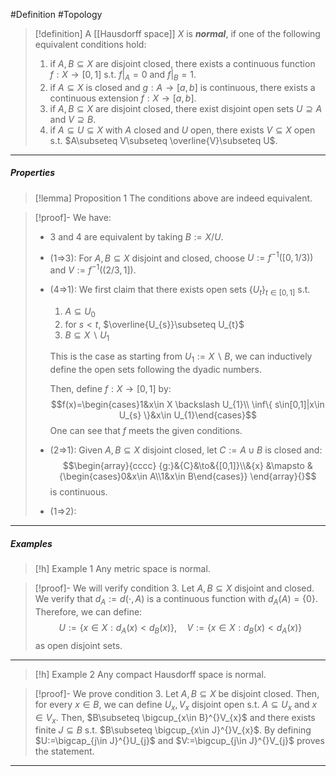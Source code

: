 #Definition #Topology 

> [!definition]
> A [[Hausdorff space]] $X$ is ***normal***, if one of the following equivalent conditions hold:
> 1. if $A,B\subseteq X$ are disjoint closed, there exists a continuous function $f:X\to[0,1]$ s.t. $f|_{A}=0$ and $f|_{B}=1$.
> 2. if $A\subseteq X$ is closed and $g:A\to[a,b]$ is continuous, there exists a continuous extension $f:X\to[a,b]$.
> 3. if $A,B\subseteq X$ are disjoint closed, there exist disjoint open sets $U\supseteq A$ and $V\supseteq B$.
> 4. if $A\subseteq U\subseteq X$ with $A$ closed and $U$ open, there exists $V\subseteq X$ open s.t. $A\subseteq V\subseteq \overline{V}\subseteq U$.
---
##### Properties
> [!lemma] Proposition 1
> The conditions above are indeed equivalent.

> [!proof]-
> We have: 
> - 3 and 4 are equivalent by taking $B:= X / U$. 
> - (1=>3): For $A,B\subseteq X$ disjoint and closed, choose $U:=f^{-1}([0,1/3))$ and $V:=f^{-1}(( 2/3,1])$.
> - (4=>1): We first claim that there exists open sets $\{ U_{t} \}_{t\in[0,1]}$ s.t. 
> 	1. $A\subseteq U_{0}$
> 	2. for $s<t$, $\overline{U_{s}}\subseteq U_{t}$
> 	3. $B\subseteq X \backslash U_{1}$
> 	
> 	This is the case as starting from $U_{1}:=X \backslash B$, we can inductively define the open sets following the dyadic numbers.
> 	
> 	Then, define $f:X\to[0,1]$ by:$$f(x)=\begin{cases}1&x\in X \backslash U_{1}\\ \inf\{ s\in[0,1]|x\in U_{s} \}&x\in U_{1}\end{cases}$$One can see that $f$ meets the given conditions.
> - (2=>1): Given $A,B\subseteq X$ disjoint closed, let $C:=A\cup B$ is closed and: $$\begin{array}{cccc} {g:}&{C}&\to&{[0,1]}\\&{x} &\mapsto & {\begin{cases}0&x\in A\\1&x\in B\end{cases}} \end{array}{}$$is continuous. 
> - (1=>2):
---
##### Examples
> [!h] Example 1
> Any metric space is normal.

> [!proof]-
> We will verify condition 3. Let $A,B\subseteq X$ disjoint and closed. We verify that $d_{A}:=d(\cdot,A)$ is a continuous function with $d_{A}(A)=\{ 0 \}$. Therefore, we can define: $$U:=\{ x\in X:d_{A}(x)<d_{B}(x) \},\quad V:=\{ x\in X:d_{B}(x)<d_{A}(x) \}$$as open disjoint sets. 
---
> [!h] Example 2
> Any compact Hausdorff space is normal.

> [!proof]-
> We prove condition 3. Let $A,B\subseteq X$ be disjoint closed. Then, for every $x\in B$, we can define $U_{x},V_{x}$ disjoint open s.t. $A\subseteq U_{x}$ and $x\in V_{x}$. Then, $B\subseteq \bigcup_{x\in B}^{}V_{x}$ and there exists finite $J\subseteq B$ s.t. $B\subseteq \bigcup_{x\in J}^{}V_{x}$. By defining $U:=\bigcap_{j\in J}^{}U_{j}$ and $V:=\bigcup_{j\in J}^{}V_{j}$ proves the statement.
---
